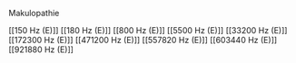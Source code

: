 Makulopathie

[[150 Hz (E)]]
[[180 Hz (E)]]
[[800 Hz (E)]]
[[5500 Hz (E)]]
[[33200 Hz (E)]]
[[172300 Hz (E)]]
[[471200 Hz (E)]]
[[557820 Hz (E)]]
[[603440 Hz (E)]]
[[921880 Hz (E)]]